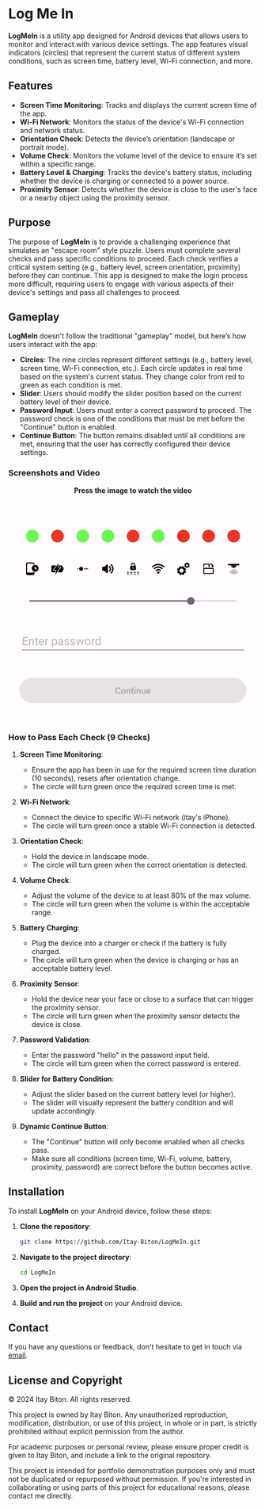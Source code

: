 # Log Me In

**LogMeIn** is a utility app designed for Android devices that allows users to monitor and interact with various device settings. The app features visual indicators (circles) that represent the current status of different system conditions, such as screen time, battery level, Wi-Fi connection, and more.

## Features

- **Screen Time Monitoring**: Tracks and displays the current screen time of the app.
- **Wi-Fi Network**: Monitors the status of the device's Wi-Fi connection and network status.
- **Orientation Check**: Detects the device’s orientation (landscape or portrait mode).
- **Volume Check**: Monitors the volume level of the device to ensure it’s set within a specific range.
- **Battery Level & Charging**: Tracks the device's battery status, including whether the device is charging or connected to a power source.
- **Proximity Sensor**: Detects whether the device is close to the user's face or a nearby object using the proximity sensor.

## Purpose

The purpose of **LogMeIn** is to provide a challenging experience that simulates an "escape room" style puzzle. Users must complete several checks and pass specific conditions to proceed. Each check verifies a critical system setting (e.g., battery level, screen orientation, proximity) before they can continue. This app is designed to make the login process more difficult, requiring users to engage with various aspects of their device's settings and pass all challenges to proceed.

## Gameplay

**LogMeIn** doesn't follow the traditional "gameplay" model, but here’s how users interact with the app:

- **Circles**: The nine circles represent different settings (e.g., battery level, screen time, Wi-Fi connection, etc.). Each circle updates in real time based on the system's current status. They change color from red to green as each condition is met.
- **Slider**: Users should modify the slider position based on the current battery level of their device.
- **Password Input**: Users must enter a correct password to proceed. The password check is one of the conditions that must be met before the "Continue" button is enabled.
- **Continue Button**: The button remains disabled until all conditions are met, ensuring that the user has correctly configured their device settings.

### Screenshots and Video
<p align="center">
   <b>Press the image to watch the video</b>
</p>
<p align="center">
   <a href="https://youtube.com/shorts/pRTsCHXi1MA?si=r-ejw7-6CcBskHZC">
    <img src="./Page.png" alt="Watch the video" width="500">
   </a>
</p>

### How to Pass Each Check (9 Checks)

1. **Screen Time Monitoring**:
   - Ensure the app has been in use for the required screen time duration (10 seconds), resets after orientation change.
   - The circle will turn green once the required screen time is met.

2. **Wi-Fi Network**:
   - Connect the device to specific Wi-Fi network (itay's iPhone).
   - The circle will turn green once a stable Wi-Fi connection is detected.

3. **Orientation Check**:
   - Hold the device in landscape mode.
   - The circle will turn green when the correct orientation is detected.

4. **Volume Check**:
   - Adjust the volume of the device to at least 80% of the max volume.
   - The circle will turn green when the volume is within the acceptable range.

5. **Battery Charging**:
   - Plug the device into a charger or check if the battery is fully charged.
   - The circle will turn green when the device is charging or has an acceptable battery level.

6. **Proximity Sensor**:
   - Hold the device near your face or close to a surface that can trigger the proximity sensor.
   - The circle will turn green when the proximity sensor detects the device is close.

7. **Password Validation**:
   - Enter the password "hello" in the password input field.
   - The circle will turn green when the correct password is entered.

8. **Slider for Battery Condition**:
   - Adjust the slider based on the current battery level (or higher).
   - The slider will visually represent the battery condition and will update accordingly.

9. **Dynamic Continue Button**:
   - The "Continue" button will only become enabled when all checks pass.
   - Make sure all conditions (screen time, Wi-Fi, volume, battery, proximity, password) are correct before the button becomes active.

## Installation

To install **LogMeIn** on your Android device, follow these steps:

1. **Clone the repository**:
   ```bash
   git clone https://github.com/Itay-Biton/LogMeIn.git
   ```

2. **Navigate to the project directory**:
   ```bash
   cd LogMeIn
   ```

3. **Open the project in Android Studio**.

4. **Build and run the project** on your Android device.

## Contact

If you have any questions or feedback, don't hesitate to get in touch via [email](mailto:itaybit10@gmail.com).

## License and Copyright

© 2024 Itay Biton. All rights reserved.

This project is owned by Itay Biton. Any unauthorized reproduction, modification, distribution, or use of this project, in whole or in part, is strictly prohibited without explicit permission from the author.

For academic purposes or personal review, please ensure proper credit is given to Itay Biton, and include a link to the original repository.

This project is intended for portfolio demonstration purposes only and must not be duplicated or repurposed without permission. If you're interested in collaborating or using parts of this project for educational reasons, please contact me directly.
